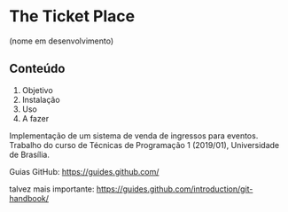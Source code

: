 # The Ticket Place 
(nome em desenvolvimento)

## Conteúdo
1. Objetivo
2. Instalação
3. Uso
4. A fazer

Implementação de um sistema de venda de ingressos para eventos. Trabalho do curso de Técnicas de Programação 1 (2019/01), Universidade de Brasília.

Guias GitHub: https://guides.github.com/

talvez mais importante: https://guides.github.com/introduction/git-handbook/